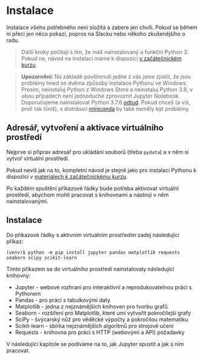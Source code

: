 # Instalace

Instalace všeho potřebného není složitá a zabere jen chvíli. Pokud se během ní
přeci jen něco pokazí, popros na Slacku nebo někoho zkušenějšího o radu.

> Další kroky počítají s tím, že máš nainstalovaný a funkční Python 3.
Pokud ne, návod na instalaci máme k dispozici [v začátečnickém kurzu](https://naucse.python.cz/course/pyladies/sessions/install/).

> **Upozornění:**
Na základě povšimnutí jedné z vás jsme zjistili, že jsou problémy hned se dvěma způsoby instalace Pythonu
ve Windows. Prosím, neinstaluj Python z Windows Store
a neinstaluj Python 3.8, v obou případech není jednoduché zprovoznit Jupyter Notebook. Doporučujeme nainstalovat
Python 3.7.6 [odtud](https://www.python.org/downloads/release/python-376/). Pokud chceš (a víš, proč tak činíš), 
s distribucí [miniconda](https://docs.conda.io/en/latest/miniconda.html) by také neměly být problémy.

## Adresář, vytvoření a aktivace virtuálního prostředí

Nejprve si připrav adresář pro ukládání souborů (třeba `pydata`) a v něm si vytvoř
virtuální prostředí.

Pokud nevíš jak na to, kompletní návod je stejně jako pro instalaci Pythonu k dispozici
v [materiálech k začátečnickému kurzu](https://naucse.python.cz/2019/pyladies-ostrava-podzim/beginners/venv-setup/).

Po každém spuštění příkazové řádky bude potřeba aktivovat virtuální prostředí, abychom
mohli pracovat s knihovnami a nástroji v něm nainstalovanými.

## Instalace

Do příkazové řádky s aktivním virtuálním prostředím zadej následující příkaz:

```shell
(venv)$ python -m pip install jupyter pandas matplotlib requests seaborn scipy scikit-learn
```

Tímto příkazem se do virtuálního prostředí nainstalovaly následující knihovny:

* Jupyter - webové rozhraní pro interaktivní a reprodukovatelnou práci s Pythonem
* Pandas - pro práci s tabulkovými daty
* Matplotlib - jedna z nejznámějších knihoven pro tvorbu grafů
* Seaborn - rozšíření pro Matplotlib, které umí vytvořit pokročilejší grafy
* SciPy - švýcarský nůž pro věděcké výpočty a pokročilou matematiku
* Scikit-learn - sbírka nejznámějších algoritmů pro strojové učení
* Requests - knihovna pro práci s HTTP (webovými a API) požadavky

V následující kapitole se podíváme na to, jak Jupyter spustit a jak s ním pracovat.
